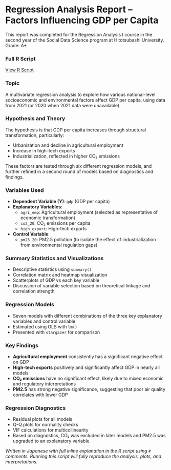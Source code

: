 # Regression Analysis Report – Factors Influencing GDP per Capita

This report was completed for the Regression Analysis I course in the second year of the Social Data Science program at Hitotsubashi University.  
Grade: A+

###  Full R Script
[View R Script](gdp_regression.R)

###  Topic
A multivariate regression analysis to explore how various national-level socioeconomic and environmental factors affect GDP per capita, using data from 2021 (or 2020 when 2021 data were unavailable).

### Hypothesis and Theory
The hypothesis is that GDP per capita increases through structural transformation, particularly:
- Urbanization and decline in agricultural employment
- Increase in high-tech exports
- Industrialization, reflected in higher CO₂ emissions

These factors are tested through six different regression models, and further refined in a second round of models based on diagnostics and findings.

###  Variables Used

- **Dependent Variable (Y)**: `gdp` (GDP per capita)
- **Explanatory Variables**: 
  - `agri_emp`: Agricultural employment (selected as representative of economic transformation)
  - `co2_20`: CO₂ emissions per capita
  - `high_export`: High-tech exports
- **Control Variable**:
  - `pm25_20`: PM2.5 pollution (to isolate the effect of industrialization from environmental regulation gaps)

###  Summary Statistics and Visualizations

- Descriptive statistics using `summary()`
- Correlation matrix and heatmap visualization
- Scatterplots of GDP vs each key variable
- Discussion of variable selection based on theoretical linkage and correlation strength

###  Regression Models

- Seven models with different combinations of the three key explanatory variables and control variable
- Estimated using OLS with `lm()`
- Presented with `stargazer` for comparison

###  Key Findings

- **Agricultural employment** consistently has a significant negative effect on GDP
- **High-tech exports** positively and significantly affect GDP in nearly all models
- **CO₂ emissions** have no significant effect, likely due to mixed economic and regulatory interpretations
- **PM2.5** has strong negative significance, suggesting that poor air quality correlates with lower GDP

###  Regression Diagnostics

- Residual plots for all models
- Q-Q plots for normality checks
- VIF calculations for multicollinearity
- Based on diagnostics, CO₂ was excluded in later models and PM2.5 was upgraded to an explanatory variable

 *Written in Japanese with full inline explanation in the R script using `#` comments. Running this script will fully reproduce the analysis, plots, and interpretations.*

